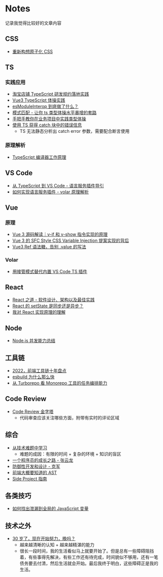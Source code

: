 # Notes
记录我觉得比较好的文章内容

## CSS
- [重新构想原子化 CSS](https://antfu.me/posts/reimagine-atomic-css-zh)

## TS
### 实践应用
- [淘宝店铺 TypeScript 研发规约落地实践](https://mp.weixin.qq.com/s/a3OKOep9W7Cu81j7bKp3RQ)
- [Vue3 TypeScript 体操实践](https://bytedance.feishu.cn/wiki/wikcnungeatifXI5xwcRcg5wVad#)
- [esModuleInterop 到底做了什么？](https://zhuanlan.zhihu.com/p/148081795)
- [模式匹配 - 让你 ts 类型体操水平暴增的套路](https://zhuanlan.zhihu.com/p/449762679)
- [手把手教你在业务项目中实践类型体操](https://zhuanlan.zhihu.com/p/181696903)
- [使用 TS 获得 catch 块中的错误信息](https://kentcdodds.com/blog/get-a-catch-block-error-message-with-typescript)
  - TS 无法静态分析出 catch error 参数，需要配合断言使用
### 原理解析
- [TypeScript 编译器工作原理](https://www.huy.rocks/everyday/04-01-2022-typescript-how-the-compiler-compiles)

## VS Code
- [从 TypeScript 到 VS Code - 语言服务插件导引](https://zhuanlan.zhihu.com/p/359199865)
- [如何实现语言服务插件 - volar 原理解析](https://zhuanlan.zhihu.com/p/425449041)

## Vue
### 原理
- [Vue 3 源码解读｜v-if 和 v-show 指令实现的原理](https://mp.weixin.qq.com/s?__biz=MzA5NzQ3NzI3OQ==&mid=2247485135&idx=1&sn=c149dc4385c2eb814cb14d5276c2b076&chksm=90a1713fa7d6f829477dac3837ec1a1f87e632610c8c7a0ce70745754e59496c3388e077511a&cur_album_id=1445148154269351937&scene=189#wechat_redirect)
- [Vue 3 的 SFC Style CSS Variable Injection 提案实现的背后](https://mp.weixin.qq.com/s?__biz=MzA5NzQ3NzI3OQ==&mid=2247485781&idx=1&sn=ca4666313eb5434358a1e02685336c87&chksm=90a17ea5a7d6f7b3f287c85e18fba10b84cf637650eee69c99412729232d60a38e7f8699ecbc&cur_album_id=1445148154269351937&scene=189#wechat_redirect)
- [Vue3 Ref 语法糖，告别 .value 的写法](https://mp.weixin.qq.com/s?__biz=MzA5NzQ3NzI3OQ==&mid=2247485927&idx=1&sn=51c9c9c1506e10f2ea363560ad2b1ebe&chksm=90a17e17a7d6f701006a5d4403a95997c00bd7e61b72fd6567f96f097ec45fa39ade297c00e0&cur_album_id=1445148154269351937&scene=189#wechat_redirect)
### Volar
- [用接管模式替代内置 VS Code TS 插件](https://github.com/johnsoncodehk/volar/discussions/471)

## React
- [React 之道 - 软件设计、架构以及最佳实践](https://alexkondov.com/tao-of-react/)
- [React 的 setState 是同步还是异步？](https://mp.weixin.qq.com/s/4V3Hl6P_Y4HIohKBz6GACg)
- [我对 React 实现原理的理解](https://zhuanlan.zhihu.com/p/538096803)

## Node
- [Node.js 并发能力总结](https://mp.weixin.qq.com/s/6LsPMIHdIOw3KO6F2sgRXg)

## 工具链
- [2022，前端工具链十年盘点](https://mp.weixin.qq.com/s/FBxVpcdVobgJ9rGxRC2zfg)
- [esbuild 为什么那么快](https://zhuanlan.zhihu.com/p/379164359)
- [从 Turborepo 看 Monorepo 工具的任务编排能力](https://github.com/worldzhao/blog/issues/13)

## Code Review
- [Code Review 金字塔](https://www.morling.dev/blog/the-code-review-pyramid/)
  - 代码审查应该关注哪些方面，附带有实时的评论区域

## 综合
- [从技术难题中学习](https://www.bmpi.dev/dev/learning-from-puzzles/)
  - 难题的成因：有限的时间 + 复杂的环境 + 知识的盲区
- [一个程序员的成长之路 - 张云龙](https://github.com/fouber/blog/issues/41)
- [防御性开发和设计 - 克军](https://mp.weixin.qq.com/s/G4pME9xFHdWnFckgytnofQ)
- [前端大概要知道的 AST](https://juejin.cn/post/7087075805884809252)
- [Side Project 指南](https://sideproject.guide/)

## 各类技巧
- [如何找出泄漏到全局的 JavaScript 变量](https://mmazzarolo.com/blog/2022-02-14-find-what-javascript-variables-are-leaking-into-the-global-scope/)

## 技术之外
- [30 岁了，现在开始努力，晚吗？](https://github.com/mqyqingfeng/Blog/issues/280)
  - 越来越清晰的认知 + 越来越精湛的能力
  - 很长一段时间，我的生活看似马上就要开始了。但是总有一些障碍阻挡着，有些事得先解决，有些工作还有待完成，时间貌似不够用，还有一笔债务要去付清，然后生活就会开始。最后我终于明白，这些障碍正是我的生活。
